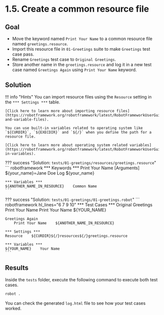 # 1.5. Create a common resource file

## Goal

* Move the keyword named `Print Your Name` to a common resource file named `greetings.resource`.
* Import this resource file in `01-Greetings` suite to make `Greetings` test case pass.
* Rename `Greetings` test case to `Original Greetings`.
* Store another name in the `greetings.resource` and log it in a new test case named `Greetings Again` using `Print Your Name` keyword.

## Solution

!!! info "Hints"
    You can import resource files using the `Resource` setting in the `*** Settings ***` table.

    [Click here to learn more about importing resource files](https://robotframework.org/robotframework/latest/RobotFrameworkUserGuide.html#resource-and-variable-files).

    You can use built-in variables related to operating system like `${CURDIR}`, `${EXECDIR}` and `${/}` when you define the path for a resource file.

    [Click here to learn more about operating system related variables](https://robotframework.org/robotframework/latest/RobotFrameworkUserGuide.html#built-in-variables).

??? success "Solution: `tests/01-greetings/resources/greetings.resource`"
    ``` robotframework
    *** Keywords ***
    Print Your Name
        [Arguments]    ${your_name}=Jane Doe
        Log    ${your_name}

    *** Variables ***
    ${ANOTHER_NAME_IN_RESOURCE}    Common Name
    ```

??? success "Solution: `tests/01-greetings/01-greetings.robot`"
    ``` robotframework hl_lines="6 7 9 10"
    *** Test Cases ***
    Original Greetings
        Print Your Name
        Print Your Name    ${YOUR_NAME}

    Greetings Again
        Print Your Name    ${ANOTHER_NAME_IN_RESOURCE}

    *** Settings ***
    Resource    ${CURDIR}${/}resources${/}greetings.resource

    *** Variables ***
    ${YOUR_NAME}    Your Name
    ```

## Results

Inside the `tests` folder, execute the following command to execute both test cases.

``` bash
robot .
```

You can check the generated `log.html` file to see how your test cases worked.
